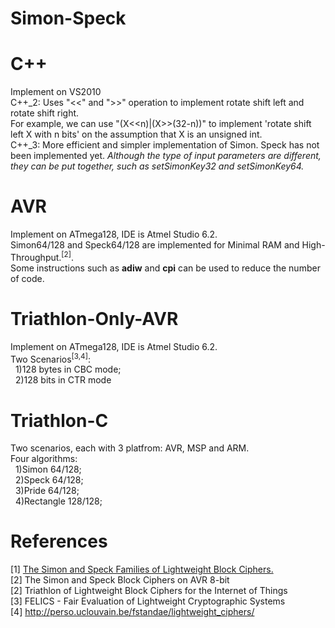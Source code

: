 # Simon-Speck

# C++
Implement on VS2010<br>
C++_2: Uses "<<" and ">>" operation to implement rotate shift left and rotate shift right.<br>
For example, we can use "(X<<n)|(X>>(32-n))" to implement 'rotate shift left X with n bits' on the assumption that X is an unsigned int.<br>
C++_3: More efficient and simpler implementation of Simon. Speck has not been implemented yet. <i>Although the type of input parameters are different, they can be put together, such as setSimonKey32 and setSimonKey64.</i><br>

# AVR
Implement on ATmega128, IDE is Atmel Studio 6.2.<br>
Simon64/128 and Speck64/128 are implemented for Minimal RAM and High-Throughput.<sup>[2]</sup>.<br>
Some instructions such as <b>adiw</b> and <b>cpi</b> can be used to reduce the number of code.<br>

# Triathlon-Only-AVR
Implement on ATmega128, IDE is Atmel Studio 6.2.<br>
Two Scenarios<sup>[3,4]</sup>:<br>
&nbsp;&nbsp;1)128 bytes in CBC mode;<br>
&nbsp;&nbsp;2)128 bits in CTR mode<br>

# Triathlon-C
Two scenarios, each with 3 platfrom: AVR, MSP and ARM.<br>
Four algorithms:<br>
&nbsp;&nbsp;1)Simon 64/128;<br>
&nbsp;&nbsp;2)Speck 64/128;<br>
&nbsp;&nbsp;3)Pride 64/128;<br>
&nbsp;&nbsp;4)Rectangle 128/128;<br>

# References
[1] <a href="https://eprint.iacr.org/2013/404.pdf">The Simon and Speck Families of Lightweight Block Ciphers.<a/><br>
[2] The Simon and Speck Block Ciphers on AVR 8-bit<br>
[2] Triathlon of Lightweight Block Ciphers for the Internet of Things<br>
[3] FELICS - Fair Evaluation of Lightweight Cryptographic Systems<br>
[4] <a href="http://perso.uclouvain.be/fstandae/lightweight_ciphers/">http://perso.uclouvain.be/fstandae/lightweight_ciphers/</a><br>
